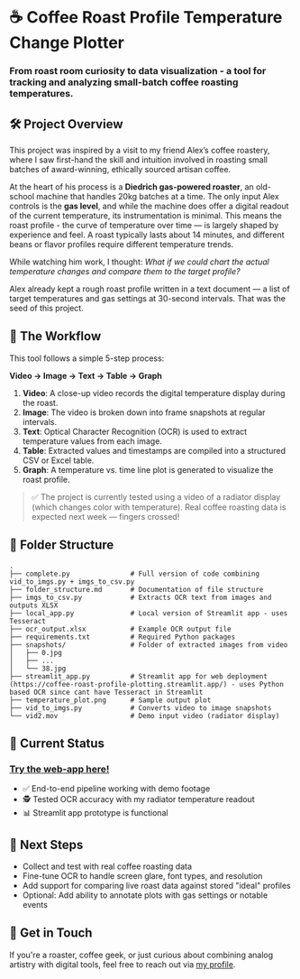 # ☕ Coffee Roast Profile Temperature Change Plotter

### From roast room curiosity to data visualization - a tool for tracking and analyzing small-batch coffee roasting temperatures.

## 🛠️ Project Overview

This project was inspired by a visit to my friend Alex’s coffee roastery, where I saw first-hand the skill and intuition involved in roasting small batches of award-winning, ethically sourced artisan coffee.

At the heart of his process is a **Diedrich gas-powered roaster**, an old-school machine that handles 20kg batches at a time. The only input Alex controls is the **gas level**, and while the machine does offer a digital readout of the current temperature, its instrumentation is minimal. This means the roast profile - the curve of temperature over time — is largely shaped by experience and feel. A roast typically lasts about 14 minutes, and different beans or flavor profiles require different temperature trends.

While watching him work, I thought: *What if we could chart the actual temperature changes and compare them to the target profile?*

Alex already kept a rough roast profile written in a text document — a list of target temperatures and gas settings at 30-second intervals. That was the seed of this project.

## 🔁 The Workflow

This tool follows a simple 5-step process:

**Video → Image → Text → Table → Graph**

1. **Video**: A close-up video records the digital temperature display during the roast.
2. **Image**: The video is broken down into frame snapshots at regular intervals.
3. **Text**: Optical Character Recognition (OCR) is used to extract temperature values from each image.
4. **Table**: Extracted values and timestamps are compiled into a structured CSV or Excel table.
5. **Graph**: A temperature vs. time line plot is generated to visualize the roast profile.

> ✅ The project is currently tested using a video of a radiator display (which changes color with temperature). Real coffee roasting data is expected next week — fingers crossed!

## 📂 Folder Structure

```
.
├── complete.py               # Full version of code combining vid_to_imgs.py + imgs_to_csv.py
├── folder_structure.md       # Documentation of file structure
├── imgs_to_csv.py            # Extracts OCR text from images and outputs XLSX
├── local_app.py              # Local version of Streamlit app - uses Tesseract
├── ocr_output.xlsx           # Example OCR output file
├── requirements.txt          # Required Python packages
├── snapshots/                # Folder of extracted images from video
│   ├── 0.jpg
│   ├── ...
│   └── 38.jpg
├── streamlit_app.py          # Streamlit app for web deployment (https://coffee-roast-profile-plotting.streamlit.app/) - uses Python based OCR since cant have Tesseract in Streamlit
├── temperature_plot.png      # Sample output plot
├── vid_to_imgs.py            # Converts video to image snapshots
└── vid2.mov                  # Demo input video (radiator display)
```

## 🧪 Current Status

### [Try the web-app here!](https://coffee-roast-profile-plotting.streamlit.app/)

* ✅ End-to-end pipeline working with demo footage
* 🕵️ Tested OCR accuracy with my radiator temperature readout
* 📊 Streamlit app prototype is functional

## 📌 Next Steps

* Collect and test with real coffee roasting data
* Fine-tune OCR to handle screen glare, font types, and resolution
* Add support for comparing live roast data against stored "ideal" profiles
* Optional: Add ability to annotate plots with gas settings or notable events

## 👋 Get in Touch

If you're a roaster, coffee geek, or just curious about combining analog artistry with digital tools, feel free to reach out via [my profile](https://github.com/joshwhittick).
